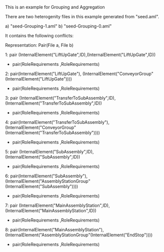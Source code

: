 This is an example for Grouping and Aggregation

There are two heterogenity files in this example generated from "seed.aml".

a) "seed-Grouping-1.aml"
b) "seed-Grouping-0.aml"

It contains the following conflicts:

Representation: Pair(File a, File b)


1: pair (InternalElement("LiftUpGate",ID),(InternalElement("LiftUpGate",ID))

 - pair(RoleRequirements ,RoleRequirements)


2: pair(InternalElement("LiftUpGate"), (InternalElement("ConveyorGroup"(InternalElement("LiftUpGate"))))

 - pair(RoleRequirements ,RoleRequirements)



3: pair (InternalElement("TransferToSubAssembly",ID),(InternalElement("TransferToSubAssembly",ID))

 - pair(RoleRequirements ,RoleRequirements)


4: pair(InternalElement("TransferToSubAssembly"), (InternalElement("ConveyorGroup"(InternalElement("TransferToSubAssembly"))))

 - pair(RoleRequirements ,RoleRequirements)



5: pair (InternalElement("SubAssembly",ID),(InternalElement("SubAssembly",ID))

 - pair(RoleRequirements ,RoleRequirements)


6: pair(InternalElement("SubAssembly"), (InternalElement("AssemblyStationGroup"(InternalElement("SubAssembly"))))

 - pair(RoleRequirements ,RoleRequirements)


7: pair (InternalElement("MainAssemblyStation",ID),(InternalElement("MainAssemblyStation",ID))

 - pair(RoleRequirements ,RoleRequirements)


8: pair(InternalElement("MainAssemblyStation"), (InternalElement("AssemblyStationGroup"(InternalElement("EndStop"))))

 - pair(RoleRequirements ,RoleRequirements)
